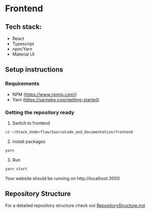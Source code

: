 # Frontend

## Tech stack:

- React
- Typescript
- npm/Yarn
- Material UI

## Setup instructions

### Requirements

- NPM (https://www.npmjs.com/)
- Yarn (https://yarnpkg.com/getting-started)

### Getting the repository ready

1. Switch to frontend

```sh
cd ~/Stack_Underflow/SourceCode_and_Documentation/frontend
```

2. Install packages

```sh
yarn
```

3. Run

```sh
yarn start
```

Your website should be running on http://localhost:3000

## Repository Structure

For a detailed repository structure check out [RepositoryStructure.md](RepositoryStructure.md)
